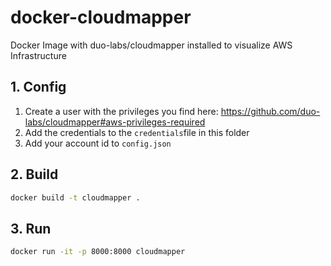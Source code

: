 # docker-cloudmapper
Docker Image with duo-labs/cloudmapper installed to visualize AWS Infrastructure

## 1. Config

1. Create a user with the privileges you find here: https://github.com/duo-labs/cloudmapper#aws-privileges-required
2. Add the credentials to the `credentials`file in this folder
3. Add your account id to `config.json`

## 2. Build

``` bash
docker build -t cloudmapper .
```

## 3. Run

``` bash
docker run -it -p 8000:8000 cloudmapper
```
